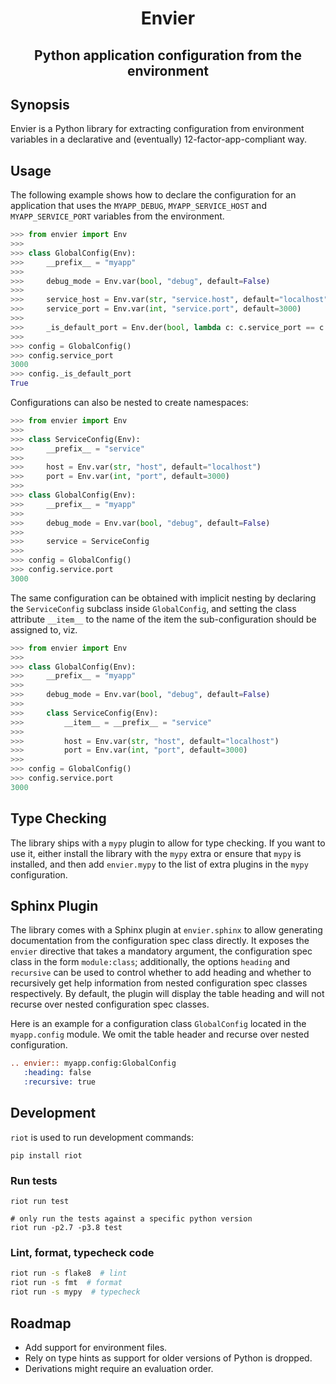 <h1 align="center">Envier</h1>
<h2 align="center">Python application configuration from the environment</h2>

## Synopsis

Envier is a Python library for extracting configuration from environment
variables in a declarative and (eventually) 12-factor-app-compliant way.


## Usage

The following example shows how to declare the configuration for an application
that uses the `MYAPP_DEBUG`, `MYAPP_SERVICE_HOST` and `MYAPP_SERVICE_PORT`
variables from the environment.

~~~ python
>>> from envier import Env
>>> 
>>> class GlobalConfig(Env):
>>>     __prefix__ = "myapp"
>>>     
>>>     debug_mode = Env.var(bool, "debug", default=False)
>>> 
>>>     service_host = Env.var(str, "service.host", default="localhost")
>>>     service_port = Env.var(int, "service.port", default=3000)
>>> 
>>>     _is_default_port = Env.der(bool, lambda c: c.service_port == c.spec.service_port.default)
>>> 
>>> config = GlobalConfig()
>>> config.service_port
3000
>>> config._is_default_port
True
~~~

Configurations can also be nested to create namespaces:

~~~ python
>>> from envier import Env
>>> 
>>> class ServiceConfig(Env):
>>>     __prefix__ = "service"
>>> 
>>>     host = Env.var(str, "host", default="localhost")
>>>     port = Env.var(int, "port", default=3000)
>>> 
>>> class GlobalConfig(Env):
>>>     __prefix__ = "myapp"
>>>     
>>>     debug_mode = Env.var(bool, "debug", default=False)
>>> 
>>>     service = ServiceConfig
>>> 
>>> config = GlobalConfig()
>>> config.service.port
3000
~~~

The same configuration can be obtained with implicit nesting by declaring the
`ServiceConfig` subclass inside `GlobalConfig`, and setting the class attribute
`__item__` to the name of the item the sub-configuration should be assigned to,
viz.

~~~ python
>>> from envier import Env
>>> 
>>> class GlobalConfig(Env):
>>>     __prefix__ = "myapp"
>>>     
>>>     debug_mode = Env.var(bool, "debug", default=False)
>>> 
>>>     class ServiceConfig(Env):
>>>         __item__ = __prefix__ = "service"
>>>         
>>>         host = Env.var(str, "host", default="localhost")
>>>         port = Env.var(int, "port", default=3000)
>>> 
>>> config = GlobalConfig()
>>> config.service.port
3000
~~~


## Type Checking

The library ships with a `mypy` plugin to allow for type checking. If you want
to use it, either install the library with the `mypy` extra or ensure that
`mypy` is installed, and then add `envier.mypy` to the list of extra plugins in
the `mypy` configuration.


## Sphinx Plugin

The library comes with a Sphinx plugin at `envier.sphinx` to allow generating
documentation from the configuration spec class directly. It exposes the
``envier`` directive that takes a mandatory argument, the configuration spec
class in the form `module:class`; additionally, the options `heading` and
`recursive` can be used to control whether to add heading and whether to
recursively get help information from nested configuration spec classes
respectively. By default, the plugin will display the table heading and will not
recurse over nested configuration spec classes.

Here is an example for a configuration class `GlobalConfig` located in the
`myapp.config` module. We omit the table header and recurse over nested
configuration.

~~~ rst
.. envier:: myapp.config:GlobalConfig
   :heading: false
   :recursive: true
~~~

## Development

`riot` is used to run development commands:

```
pip install riot
```


### Run tests

```
riot run test

# only run the tests against a specific python version
riot run -p2.7 -p3.8 test
```


### Lint, format, typecheck code

```sh
riot run -s flake8  # lint
riot run -s fmt  # format
riot run -s mypy  # typecheck
```


## Roadmap

- Add support for environment files.
- Rely on type hints as support for older versions of Python is dropped.
- Derivations might require an evaluation order.
